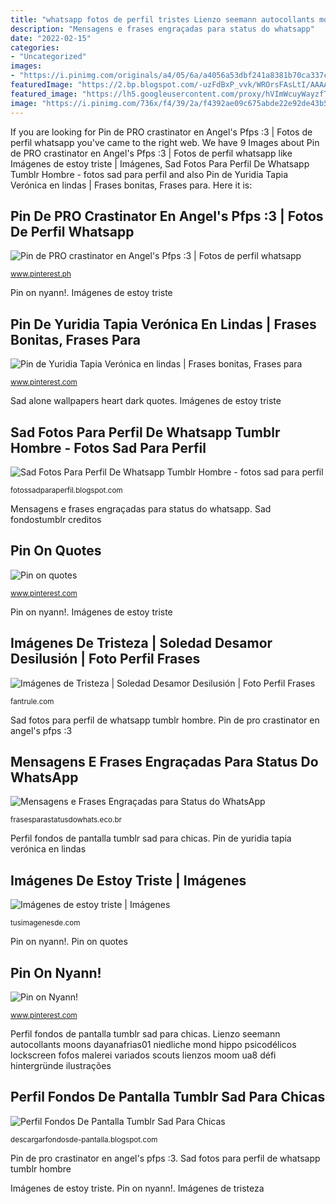 ```yaml
---
title: "whatsapp fotos de perfil tristes Lienzo seemann autocollants moons dayanafrias01 niedliche mond hippo psicodélicos lockscreen fofos malerei variados scouts lienzos moom ua8 défi hintergründe ilustrações"
description: "Mensagens e frases engraçadas para status do whatsapp"
date: "2022-02-15"
categories:
- "Uncategorized"
images:
- "https://i.pinimg.com/originals/a4/05/6a/a4056a53dbf241a8381b70ca337ca0ac.jpg"
featuredImage: "https://2.bp.blogspot.com/-uzFdBxP_vvk/WROrsFAsLtI/AAAAAAAAFkM/ZOL9gRgYUMs51kCkePwM5HmHUxJ6SVrHQCK4B/s1600/frases-soledad-tristeza-2.jpg"
featured_image: "https://lh5.googleusercontent.com/proxy/hVImWcuyWayzfTOTsfWFCc_y6IaTRf1lj73GetJb26--2P-xu2cKiussKcD88rt8Kfr4wyp2GjxU8J5leyzEezxARXUpKpGkp7r7wU-X3QBOCR4b3cUpNmW0MSzWqmqFma2fOBu_hqcH-o31KEXq0dHnVg=w1200-h630-p-k-no-nu"
image: "https://i.pinimg.com/736x/f4/39/2a/f4392ae09c675abde22e92de43b5e358--wallpers-iphone-isco.jpg"
---
```


If you are looking for Pin de PRO crastinator en Angel&#039;s Pfps :3 | Fotos de perfil whatsapp you've came to the right web. We have 9 Images about Pin de PRO crastinator en Angel&#039;s Pfps :3 | Fotos de perfil whatsapp like Imágenes de estoy triste | Imágenes, Sad Fotos Para Perfil De Whatsapp Tumblr Hombre - fotos sad para perfil and also Pin de Yuridia Tapia Verónica en lindas | Frases bonitas, Frases para. Here it is:

## Pin De PRO Crastinator En Angel&#039;s Pfps :3 | Fotos De Perfil Whatsapp

![Pin de PRO crastinator en Angel&#039;s Pfps :3 | Fotos de perfil whatsapp](https://i.pinimg.com/736x/6a/6f/0b/6a6f0bf534142d2b51b3f269ba25c4fc.jpg "Sad fotos para perfil de whatsapp tumblr hombre")

<small>www.pinterest.ph</small>

Pin on nyann!. Imágenes de estoy triste

## Pin De Yuridia Tapia Verónica En Lindas | Frases Bonitas, Frases Para

![Pin de Yuridia Tapia Verónica en lindas | Frases bonitas, Frases para](https://i.pinimg.com/736x/b9/78/3e/b9783edbb3117d7d2452421c2a161899.jpg "Mensagens e frases engraçadas para status do whatsapp")

<small>www.pinterest.com</small>

Sad alone wallpapers heart dark quotes. Imágenes de estoy triste

## Sad Fotos Para Perfil De Whatsapp Tumblr Hombre - Fotos Sad Para Perfil

![Sad Fotos Para Perfil De Whatsapp Tumblr Hombre - fotos sad para perfil](https://lh5.googleusercontent.com/proxy/hVImWcuyWayzfTOTsfWFCc_y6IaTRf1lj73GetJb26--2P-xu2cKiussKcD88rt8Kfr4wyp2GjxU8J5leyzEezxARXUpKpGkp7r7wU-X3QBOCR4b3cUpNmW0MSzWqmqFma2fOBu_hqcH-o31KEXq0dHnVg=w1200-h630-p-k-no-nu "Mensagens e frases engraçadas para status do whatsapp")

<small>fotossadparaperfil.blogspot.com</small>

Mensagens e frases engraçadas para status do whatsapp. Sad fondostumblr creditos

## Pin On Quotes

![Pin on quotes](https://i.pinimg.com/736x/f4/39/2a/f4392ae09c675abde22e92de43b5e358--wallpers-iphone-isco.jpg "Pin on nyann!")

<small>www.pinterest.com</small>

Pin on nyann!. Imágenes de estoy triste

## Imágenes De Tristeza | Soledad Desamor Desilusión | Foto Perfil Frases

![Imágenes de Tristeza | Soledad Desamor Desilusión | Foto Perfil Frases](https://2.bp.blogspot.com/-uzFdBxP_vvk/WROrsFAsLtI/AAAAAAAAFkM/ZOL9gRgYUMs51kCkePwM5HmHUxJ6SVrHQCK4B/s1600/frases-soledad-tristeza-2.jpg "Sad fondostumblr creditos")

<small>fantrule.com</small>

Sad fotos para perfil de whatsapp tumblr hombre. Pin de pro crastinator en angel&#039;s pfps :3

## Mensagens E Frases Engraçadas Para Status Do WhatsApp

![Mensagens e Frases Engraçadas para Status do WhatsApp](http://frasesparastatusdowhats.eco.br/wp-content/uploads/2017/04/whatsespelho-meu.engracadas.jpg "Mensagens e frases engraçadas para status do whatsapp")

<small>frasesparastatusdowhats.eco.br</small>

Perfil fondos de pantalla tumblr sad para chicas. Pin de yuridia tapia verónica en lindas

## Imágenes De Estoy Triste | Imágenes

![Imágenes de estoy triste | Imágenes](http://tusimagenesde.com/wp-content/uploads/2016/06/estoy-triste-3.jpg "Pin on nyann!")

<small>tusimagenesde.com</small>

Pin on nyann!. Pin on quotes

## Pin On Nyann!

![Pin on Nyann!](https://i.pinimg.com/736x/17/0a/7f/170a7fbdd56509a3fb827a1039b2bba4.jpg "Sad alone wallpapers heart dark quotes")

<small>www.pinterest.com</small>

Perfil fondos de pantalla tumblr sad para chicas. Lienzo seemann autocollants moons dayanafrias01 niedliche mond hippo psicodélicos lockscreen fofos malerei variados scouts lienzos moom ua8 défi hintergründe ilustrações

## Perfil Fondos De Pantalla Tumblr Sad Para Chicas

![Perfil Fondos De Pantalla Tumblr Sad Para Chicas](https://i.pinimg.com/originals/a4/05/6a/a4056a53dbf241a8381b70ca337ca0ac.jpg "Sad fotos para perfil de whatsapp tumblr hombre")

<small>descargarfondosde-pantalla.blogspot.com</small>

Pin de pro crastinator en angel&#039;s pfps :3. Sad fotos para perfil de whatsapp tumblr hombre

Imágenes de estoy triste. Pin on nyann!. Imágenes de tristeza
